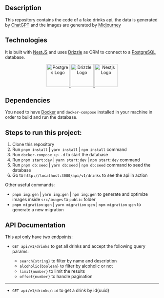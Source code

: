 ## Description

This repository contains the code of a fake drinks api, the data is generated by [ChatGPT](https://chat.openai.com/) and the images are generated by [Midjourney](https://www.midjourney.com/)

## Technologies

It is built with [NestJS](https://nestjs.com/) and uses [Drizzle](https://orm.drizzle.team/) as ORM to connect to a [PostgreSQL](https://www.postgresql.org/) database.

<p align="center">
  <a href="https://www.postgresql.org/" target="blank">
    <img src="./.vscode/assets/postgres-logo.png" width="75" alt="Postgres Logo" />
  </a>
    <a href="https://orm.drizzle.team/" target="blank">
    <img src=".vscode/assets/drizzle-logo.png" width="75" height="75" alt="Drizzle Logo" />
  </a>
  <a href="http://nestjs.com/" target="blank">
    <img src=".vscode/assets/nestjs-logo.svg" width="75" height="75" alt="Nestjs Logo" />
  </a>
</p>

## Dependencies

You need to have [Docker](https://www.docker.com/) and `docker-compose` installed in your machine in order to build and run the database.

## Steps to run this project:

1. Clone this repository
2. Run `pnpm install` | `yarn install` | `npm install` command
3. Run `docker-compose up -d` to start the database
4. Run `pnpm start:dev` | `yarn start:dev` | `npm start:dev` command
5. Run `pnpm db:seed` | `yarn db:seed` | `npm db:seed` command to seed the database
6. Go to `http://localhost:3000/api/v1/drinks` to see the api in action

Other useful commands:

- `pnpm img:gen` | `yarn img:gen` | `npm img:gen` to generate and optimize images inside `src/images` to `public` folder
- `pnpm migration:gen` | `yarn migration:gen` | `npm migration:gen` to generate a new migration

## API Documentation

This api only have two endpoints:

- `GET api/v1/drinks` to get all drinks and accept the following query params:

  - `search{string}` to filter by name and description
  - `alcoholic{boolean}` to filter by alcoholic or not
  - `limit{number}` to limit the results
  - `offset{number}` to handle pagination

---

- `GET api/v1/drinks/:id` to get a drink by id{uuid}
